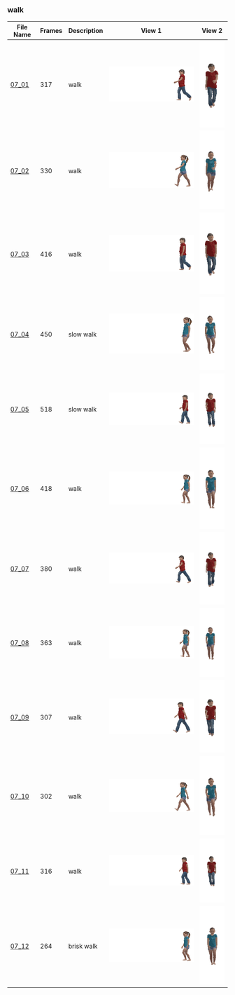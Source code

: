 ### walk
|File Name|Frames|Description|View 1|View 2|
|-|-|-|-|-|
|[07_01](https://github.com/Shriinivas/cmubvh/raw/main/Sequence-001-009/07/Data/07_01.zip)|317|walk|<img src="https://github.com/Shriinivas/cmubvhgifs/blob/main/Sequence-001-009/07/07_01_0.gif"/>|<img src="https://github.com/Shriinivas/cmubvhgifs/blob/main/Sequence-001-009/07/07_01_1.gif"/>|
|[07_02](https://github.com/Shriinivas/cmubvh/raw/main/Sequence-001-009/07/Data/07_02.zip)|330|walk|<img src="https://github.com/Shriinivas/cmubvhgifs/blob/main/Sequence-001-009/07/07_02_0.gif"/>|<img src="https://github.com/Shriinivas/cmubvhgifs/blob/main/Sequence-001-009/07/07_02_1.gif"/>|
|[07_03](https://github.com/Shriinivas/cmubvh/raw/main/Sequence-001-009/07/Data/07_03.zip)|416|walk|<img src="https://github.com/Shriinivas/cmubvhgifs/blob/main/Sequence-001-009/07/07_03_0.gif"/>|<img src="https://github.com/Shriinivas/cmubvhgifs/blob/main/Sequence-001-009/07/07_03_1.gif"/>|
|[07_04](https://github.com/Shriinivas/cmubvh/raw/main/Sequence-001-009/07/Data/07_04.zip)|450|slow walk|<img src="https://github.com/Shriinivas/cmubvhgifs/blob/main/Sequence-001-009/07/07_04_0.gif"/>|<img src="https://github.com/Shriinivas/cmubvhgifs/blob/main/Sequence-001-009/07/07_04_1.gif"/>|
|[07_05](https://github.com/Shriinivas/cmubvh/raw/main/Sequence-001-009/07/Data/07_05.zip)|518|slow walk|<img src="https://github.com/Shriinivas/cmubvhgifs/blob/main/Sequence-001-009/07/07_05_0.gif"/>|<img src="https://github.com/Shriinivas/cmubvhgifs/blob/main/Sequence-001-009/07/07_05_1.gif"/>|
|[07_06](https://github.com/Shriinivas/cmubvh/raw/main/Sequence-001-009/07/Data/07_06.zip)|418|walk|<img src="https://github.com/Shriinivas/cmubvhgifs/blob/main/Sequence-001-009/07/07_06_0.gif"/>|<img src="https://github.com/Shriinivas/cmubvhgifs/blob/main/Sequence-001-009/07/07_06_1.gif"/>|
|[07_07](https://github.com/Shriinivas/cmubvh/raw/main/Sequence-001-009/07/Data/07_07.zip)|380|walk|<img src="https://github.com/Shriinivas/cmubvhgifs/blob/main/Sequence-001-009/07/07_07_0.gif"/>|<img src="https://github.com/Shriinivas/cmubvhgifs/blob/main/Sequence-001-009/07/07_07_1.gif"/>|
|[07_08](https://github.com/Shriinivas/cmubvh/raw/main/Sequence-001-009/07/Data/07_08.zip)|363|walk|<img src="https://github.com/Shriinivas/cmubvhgifs/blob/main/Sequence-001-009/07/07_08_0.gif"/>|<img src="https://github.com/Shriinivas/cmubvhgifs/blob/main/Sequence-001-009/07/07_08_1.gif"/>|
|[07_09](https://github.com/Shriinivas/cmubvh/raw/main/Sequence-001-009/07/Data/07_09.zip)|307|walk|<img src="https://github.com/Shriinivas/cmubvhgifs/blob/main/Sequence-001-009/07/07_09_0.gif"/>|<img src="https://github.com/Shriinivas/cmubvhgifs/blob/main/Sequence-001-009/07/07_09_1.gif"/>|
|[07_10](https://github.com/Shriinivas/cmubvh/raw/main/Sequence-001-009/07/Data/07_10.zip)|302|walk|<img src="https://github.com/Shriinivas/cmubvhgifs/blob/main/Sequence-001-009/07/07_10_0.gif"/>|<img src="https://github.com/Shriinivas/cmubvhgifs/blob/main/Sequence-001-009/07/07_10_1.gif"/>|
|[07_11](https://github.com/Shriinivas/cmubvh/raw/main/Sequence-001-009/07/Data/07_11.zip)|316|walk|<img src="https://github.com/Shriinivas/cmubvhgifs/blob/main/Sequence-001-009/07/07_11_0.gif"/>|<img src="https://github.com/Shriinivas/cmubvhgifs/blob/main/Sequence-001-009/07/07_11_1.gif"/>|
|[07_12](https://github.com/Shriinivas/cmubvh/raw/main/Sequence-001-009/07/Data/07_12.zip)|264|brisk walk|<img src="https://github.com/Shriinivas/cmubvhgifs/blob/main/Sequence-001-009/07/07_12_0.gif"/>|<img src="https://github.com/Shriinivas/cmubvhgifs/blob/main/Sequence-001-009/07/07_12_1.gif"/>|

